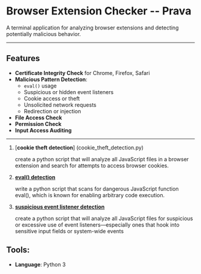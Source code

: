 # Browser Extension Checker -- Prava

A terminal application for analyzing browser extensions and detecting potentially malicious behavior.

---

## Features

- **Certificate Integrity Check** for Chrome, Firefox, Safari
- **Malicious Pattern Detection**:
  - `eval()` usage
  - Suspicious or hidden event listeners
  - Cookie access or theft
  - Unsolicited network requests
  - Redirection or injection
- **File Access Check**
- **Permission Check**
- **Input Access Auditing**

---
1. [**cookie theft detection**] (cookie_theft_detection.py)

    create a python script that will analyze all JavaScript files in a browser extension and search for attempts to access browser cookies.

2. [**eval() detection**](detect_eval_usage.py)

    write a python script that scans for dangerous JavaScript function eval(), which is known for enabling arbitrary code execution.

3. [**suspicious event listener detection**](detect_suspicious_event_listeners.py)

    create a python script that will analyze all JavaScript files for suspicious or excessive use of event listeners—especially ones that hook into sensitive input fields or system-wide events




## **Tools**:

- **Language**: Python 3
